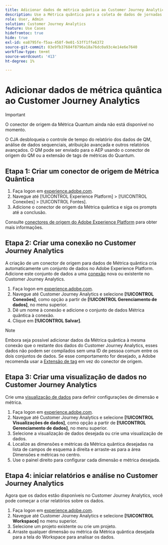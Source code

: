 ```yaml
---
title: Adicionar dados de métrica quântica ao Customer Journey Analytics
description: Use a Métrica quântica para a coleta de dados de jornadas e comportamentos do usuário e, em seguida, habilite o CJA a partir desses dados coletados para obter insights mais avançados.
role: User, Admin
solution: Customer Journey Analytics
feature: Use Cases
hidefromtoc: true
hide: true
exl-id: ea8795fe-f5aa-458f-9e01-53ff1ffe6372
source-git-commit: 03e9fb37684f8796a18a76dc0a93c4e14e6e7640
workflow-type: tm+mt
source-wordcount: '413'
ht-degree: 1%

---
```


# Adicionar dados de métrica quântica ao Customer Journey Analytics

>[!IMPORTANT]
>
>O conector de origem da Métrica Quantum ainda não está disponível no momento.

O CJA desbloqueia o controle de tempo do relatório dos dados de QM, análise de dados sequenciais, atribuição avançada e outros relatórios avançados.  O QM pode ser enviado para o AEP usando o conector de origem do QM ou a extensão de tags de métricas do Quantum.

## Etapa 1: Criar um conector de origem de Métrica Quântica

1. Faça logon em [experience.adobe.com](https://experience.adobe.com).
1. Navegue até [!UICONTROL Experience Platform] > [!UICONTROL Conexões] > [!UICONTROL Fontes].
1. Adicione o conector de origem da Métrica quântica e siga os prompts até a conclusão.

Consulte [conectores de origem do Adobe Experience Platform](https://experienceleague.adobe.com/pt-br/docs/experience-platform/sources/home) para obter mais informações.

## Etapa 2: Criar uma conexão no Customer Journey Analytics

A criação de um conector de origem para dados de Métrica quântica cria automaticamente um conjunto de dados no Adobe Experience Platform. Adicione este conjunto de dados a uma [conexão](/help/connections/overview.md) nova ou existente no Customer Journey Analytics.

1. Faça logon em [experience.adobe.com](https://experience.adobe.com).
1. Navegue até Customer Journey Analytics e selecione **[!UICONTROL Conexões]**, como opção a partir de **[!UICONTROL Gerenciamento de dados]**, no menu superior.
1. Dê um nome à conexão e adicione o conjunto de dados Métrica quântica à conexão.
1. Clique em **[!UICONTROL Salvar]**.

>[!NOTE]
>Embora seja possível adicionar dados da Métrica quântica à mesma conexão que o restante dos dados do Customer Journey Analytics, esses dados não podem ser compilados sem uma ID de pessoa comum entre os dois conjuntos de dados. Se esse comportamento for desejado, a Adobe recomenda usar a [Extensão de tag](https://experienceleague.adobe.com/pt-br/docs/experience-platform/destinations/catalog/analytics/quantum-metric) em vez do conector de origem.

## Etapa 3: Criar uma visualização de dados no Customer Journey Analytics

Crie uma [visualização de dados](/help/data-views/data-views.md) para definir configurações de dimensão e métrica.

1. Faça logon em [experience.adobe.com](https://experience.adobe.com).
1. Navegue até Customer Journey Analytics e selecione **[!UICONTROL Visualizações de dados]**, como opção a partir de **[!UICONTROL Gerenciamento de dados]**, no menu superior.
1. Selecione a visualização de dados desejada ou crie uma visualização de dados.
1. Localize as dimensões e métricas da Métrica quântica desejadas na lista de campos de esquema à direita e arraste-as para a área Dimensões e métricas no centro.
1. Use o painel direito para configurar cada dimensão e métrica desejada.

## Etapa 4: iniciar relatórios e análise no Customer Journey Analytics

Agora que os dados estão disponíveis no Customer Journey Analytics, você pode começar a criar relatórios sobre os dados.

1. Faça logon em [experience.adobe.com](https://experience.adobe.com).
1. Navegue até Customer Journey Analytics e selecione **[!UICONTROL Workspace]** no menu superior.
1. Selecione um projeto existente ou crie um projeto.
1. Arraste qualquer dimensão ou métrica da Métrica quântica desejada para a tela do Workspace para analisar os dados.
